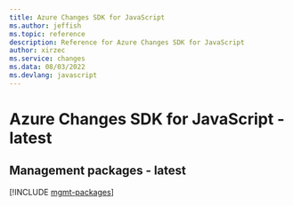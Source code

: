 ```yaml
---
title: Azure Changes SDK for JavaScript
ms.author: jeffish
ms.topic: reference
description: Reference for Azure Changes SDK for JavaScript
author: xirzec
ms.service: changes
ms.data: 08/03/2022
ms.devlang: javascript
---
```

# Azure Changes SDK for JavaScript - latest

## Management packages - latest
[!INCLUDE [mgmt-packages](changes-mgmt-index.md)]